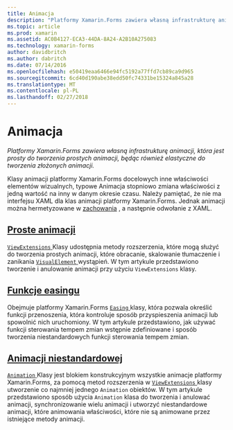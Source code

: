```yaml
---
title: Animacja
description: "Platformy Xamarin.Forms zawiera własną infrastrukturę animacji, która jest prosty do tworzenia prostych animacji, będąc również elastyczne do tworzenia złożonych animacji."
ms.topic: article
ms.prod: xamarin
ms.assetid: AC0B4127-ECA3-44DA-8A24-A2B10A275083
ms.technology: xamarin-forms
author: davidbritch
ms.author: dabritch
ms.date: 07/14/2016
ms.openlocfilehash: e50419eaa6466e94fc5192a77ffd7cb89ca9d965
ms.sourcegitcommit: 6cd40d190abe38edd50fc74331be15324a845a28
ms.translationtype: MT
ms.contentlocale: pl-PL
ms.lasthandoff: 02/27/2018
---
```

# <a name="animation"></a>Animacja

_Platformy Xamarin.Forms zawiera własną infrastrukturę animacji, która jest prosty do tworzenia prostych animacji, będąc również elastyczne do tworzenia złożonych animacji._

Klasy animacji platformy Xamarin.Forms docelowych inne właściwości elementów wizualnych, typowe Animacja stopniowo zmiana właściwości z jedną wartość na inny w danym okresie czasu. Należy pamiętać, że nie ma interfejsu XAML dla klas animacji platformy Xamarin.Forms. Jednak animacji można hermetyzowane w [zachowania](~/xamarin-forms/app-fundamentals/behaviors/index.md) , a następnie odwołanie z XAML.

## <a name="simple-animationssimplemd"></a>[Proste animacji](simple.md)

[ `ViewExtensions` ](https://developer.xamarin.com/api/type/Xamarin.Forms.ViewExtensions/) Klasy udostępnia metody rozszerzenia, które mogą służyć do tworzenia prostych animacji, które obracanie, skalowanie tłumaczenie i zanikania [ `VisualElement` ](https://developer.xamarin.com/api/type/Xamarin.Forms.VisualElement/) wystąpień. W tym artykule przedstawiono tworzenie i anulowanie animacji przy użyciu `ViewExtensions` klasy.

## <a name="easing-functionseasingmd"></a>[Funkcje easingu](easing.md)

Obejmuje platformy Xamarin.Forms [ `Easing` ](https://developer.xamarin.com/api/type/Xamarin.Forms.Easing/) klasy, która pozwala określić funkcji przenoszenia, która kontroluje sposób przyspieszenia animacji lub spowolnić nich uruchomiony. W tym artykule przedstawiono, jak używać funkcji sterowania tempem zmian wstępnie zdefiniowane i sposób tworzenia niestandardowych funkcji sterowania tempem zmian.

## <a name="custom-animationscustommd"></a>[Animacji niestandardowej](custom.md)

[ `Animation` ](https://developer.xamarin.com/api/type/Xamarin.Forms.Animation/) Klasy jest blokiem konstrukcyjnym wszystkie animacje platformy Xamarin.Forms, za pomocą metod rozszerzenia w [ `ViewExtensions` ](https://developer.xamarin.com/api/type/Xamarin.Forms.ViewExtensions/) klasy utworzenie co najmniej jednego `Animation` obiektów. W tym artykule przedstawiono sposób użycia `Animation` klasa do tworzenia i anulować animacji, synchronizowanie wielu animacji i utworzyć niestandardowe animacji, które animowania właściwości, które nie są animowane przez istniejące metody animacji.

